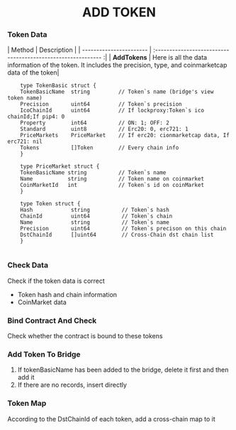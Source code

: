 <h1 align="center">ADD TOKEN</h1>

### Token Data

|        Method           | Description                                                  |
| ----------------------- | :----------------------------------------------------------- :|
|     **AddTokens**       | Here is all the data information of the token. It includes the precision, type, and coinmarketcap data of the token|

```
    type TokenBasic struct {
	TokenBasicName  string         // Token`s name (bridge's view token name)
	Precision       uint64         // Token`s precision
	IcoChainId      uint64         // If lockproxy:Token`s ico chainId;If pip4: 0
	Property        int64          // ON: 1; OFF: 2
	Standard        uint8          // Erc20: 0, erc721: 1
	PriceMarkets    PriceMarket    // If erc20: cionmarketcap data, If erc721: nil
	Tokens          []Token        // Every chain info
    }

    type PriceMarket struct {
	TokenBasicName string          // Token`s name
	Name           string          // Token name on coinmarket
	CoinMarketId   int             // Token`s id on coinMarket
    }
    
    type Token struct {
	Hash            string          // Token`s hash
	ChainId         uint64          // Token`s chain
	Name            string          // Token`s name
	Precision       uint64          // Token`s precison on this chain
	DstChainId      []uint64        // Cross-Chain dst chain list
    }
    
```
### Check Data

Check if the token data is correct
- Token hash and chain information
- CoinMarket data

### Bind Contract And Check

Check whether the contract is bound to these tokens

### Add Token To Bridge
1. If tokenBasicName has been added to the bridge, delete it first and then add it
2. If there are no records, insert directly

### Token Map
According to the DstChainId of each token, add a cross-chain map to it
